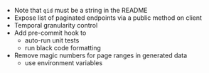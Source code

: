 - Note that `qid` must be a string in the README
- Expose list of paginated endpoints via a public method on client 
- Temporal granularity control 
- Add pre-commit hook to 
  - auto-run unit tests 
  - run black code formatting 
- Remove magic numbers for page ranges in generated data 
  - use environment variables 